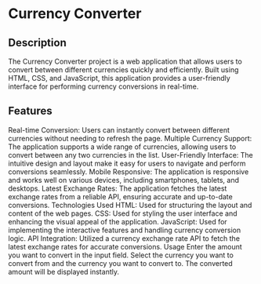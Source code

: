 # Currency Converter


## Description


The Currency Converter project is a web application that allows users to convert between different currencies quickly and efficiently. Built using HTML, CSS, and JavaScript, this application provides a user-friendly interface for performing currency conversions in real-time.

## Features
Real-time Conversion: Users can instantly convert between different currencies without needing to refresh the page.
Multiple Currency Support: The application supports a wide range of currencies, allowing users to convert between any two currencies in the list.
User-Friendly Interface: The intuitive design and layout make it easy for users to navigate and perform conversions seamlessly.
Mobile Responsive: The application is responsive and works well on various devices, including smartphones, tablets, and desktops.
Latest Exchange Rates: The application fetches the latest exchange rates from a reliable API, ensuring accurate and up-to-date conversions.
Technologies Used
HTML: Used for structuring the layout and content of the web pages.
CSS: Used for styling the user interface and enhancing the visual appeal of the application.
JavaScript: Used for implementing the interactive features and handling currency conversion logic.
API Integration: Utilized a currency exchange rate API to fetch the latest exchange rates for accurate conversions.
Usage
Enter the amount you want to convert in the input field.
Select the currency you want to convert from and the currency you want to convert to.
The converted amount will be displayed instantly.
